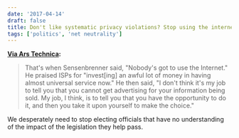 ```yaml
---
date: '2017-04-14'
draft: false
title: Don't like systematic privacy violations? Stop using the internet
tags: ['politics', 'net neutrality']
---
```


**[Via Ars Technica](https://arstechnica.com/tech-policy/2017/04/dont-like-privacy-violations-dont-use-the-internet-gop-lawmaker-says):**

> That's when Sensenbrenner said, "Nobody's got to use the Internet." He praised ISPs for "invest[ing] an awful lot of money in having almost universal service now." He then said, "I don't think it's my job to tell you that you cannot get advertising for your information being sold. My job, I think, is to tell you that you have the opportunity to do it, and then you take it upon yourself to make the choice."

We desperately need to stop electing officials that have no understanding of the impact of the legislation they help pass.<!-- excerpt -->
